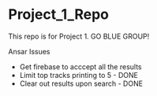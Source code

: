# Project_1_Repo
This repo is for Project 1. GO BLUE GROUP!


Ansar Issues
- Get firebase to acccept all the results
- Limit top tracks printing to 5 - DONE
- Clear out results upon search - DONE